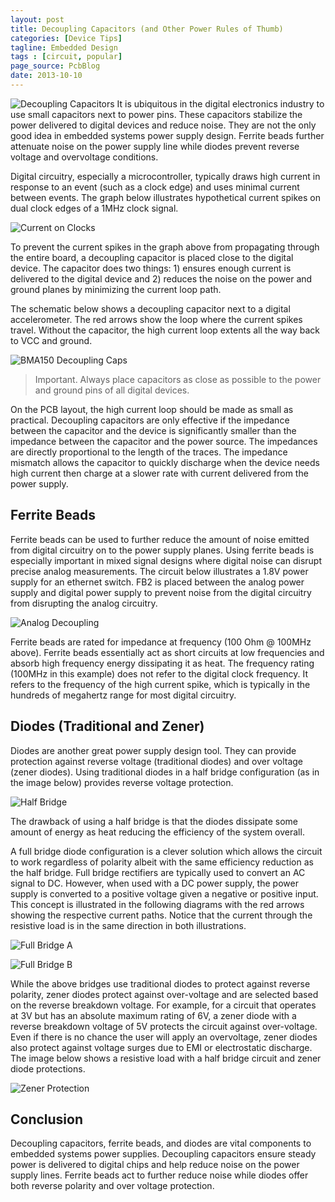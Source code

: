 ```yaml
---
layout: post
title: Decoupling Capacitors (and Other Power Rules of Thumb)
categories: [Device Tips]
tagline: Embedded Design
tags : [circuit, popular]
page_source: PcbBlog
date: 2013-10-10
---
```

![Decoupling Capacitors](/images/decouple-caps.svg)
It is ubiquitous in the digital electronics industry to use small capacitors
next to power pins.  These capacitors stabilize the power delivered to
digital devices and reduce noise.  They are not the only good idea in
embedded systems power supply design.  Ferrite beads further attenuate
noise on the power supply line while diodes prevent reverse voltage and
overvoltage conditions.

Digital circuitry, especially a microcontroller, typically draws high current in response to an event (such as a clock edge) and uses minimal current between events.  The graph below illustrates hypothetical current spikes on dual clock edges of a 1MHz clock signal.

![Current on Clocks](/images/current-clock.svg)

To prevent the current spikes in the graph above from propagating through the entire board, a decoupling capacitor is placed close to the digital device.  The capacitor does two things:  1) ensures enough current is delivered to the digital device and 2) reduces the noise on the power and ground planes by minimizing the current loop path.

The schematic below shows a decoupling capacitor next to a digital accelerometer.  The red arrows show the loop where the current spikes travel.  Without the capacitor, the high current loop extents all the way back to VCC and ground.

![BMA150 Decoupling Caps](/images/bma150-decouple.svg)

> Important. Always place capacitors as close as possible to the power and ground pins of all digital devices.

On the PCB layout, the high current loop should be made as small as practical.  Decoupling capacitors are only effective if the impedance between the capacitor and the device is significantly smaller than the impedance between the capacitor and the power source.  The impedances are directly proportional to the length of the traces.  The impedance mismatch allows the capacitor to quickly discharge when the device needs high current then charge at a slower rate with current delivered from the power supply.

## Ferrite Beads

Ferrite beads can be used to further reduce the amount of noise emitted from digital circuitry on to the power supply planes.  Using ferrite beads is especially important in mixed signal designs where digital noise can disrupt precise analog measurements.  The circuit below illustrates a 1.8V power supply for an ethernet switch.  FB2 is placed between the analog power supply and digital power supply to prevent noise from the digital circuitry from disrupting the analog circuitry.  

![Analog Decoupling](/images/analog-decouple.svg)

Ferrite beads are rated for impedance at frequency (100 Ohm @ 100MHz above).  Ferrite beads essentially act as short circuits at low frequencies and absorb high frequency energy dissipating it as heat.  The frequency rating (100MHz in this example) does not refer to the digital clock frequency.  It refers to the frequency of the high current spike, which is typically in the hundreds of megahertz range for most digital circuitry.

## Diodes (Traditional and Zener)

Diodes are another great power supply design tool.  They can provide protection against reverse voltage (traditional diodes) and over voltage (zener diodes).  Using traditional diodes in a half bridge configuration (as in the image below) provides reverse voltage protection.

![Half Bridge](/images/half-bridge.svg)

The drawback of using a half bridge is that the diodes dissipate some amount of energy as heat reducing the efficiency of the system overall.  

A full bridge diode configuration is a clever solution which allows the circuit to work regardless of polarity albeit with the same efficiency reduction as the half bridge.  Full bridge rectifiers are typically used to convert an AC signal to DC.  However, when used with a DC power supply, the power supply is converted to a positive voltage given a negative or positive input.  This concept is illustrated in the following diagrams with the red arrows showing the respective current paths.  Notice that the current through the resistive load is in the same direction in both illustrations.

![Full Bridge A](/images/full-bridge-a.svg)

![Full Bridge B](/images/full-bridge-b.svg)


While the above bridges use traditional diodes to protect against reverse polarity, zener diodes protect against over-voltage and are selected based on the reverse breakdown voltage.  For example, for a circuit that operates at 3V but has an absolute maximum rating of 6V, a zener diode with a reverse breakdown voltage of 5V protects the circuit against over-voltage.  Even if there is no chance the user will apply an overvoltage, zener diodes also protect against voltage surges due to EMI or electrostatic discharge.  The image below shows a resistive load with a half bridge circuit and zener diode protections.

![Zener Protection](/images/zener-protection.svg)

## Conclusion

Decoupling capacitors, ferrite beads, and diodes are vital components to embedded systems power supplies.  Decoupling capacitors ensure steady power is delivered to digital chips and help reduce noise on the power supply lines.  Ferrite beads act to further reduce noise while diodes offer both reverse polarity and over voltage protection.
